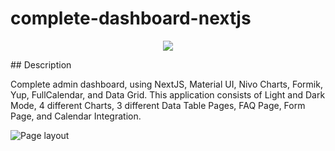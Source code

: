 # complete-dashboard-nextjs

<p align="center">
   <img src="http://img.shields.io/static/v1?label=STATUS&message=UNDER%20DEVELOPMENT&color=RED&style=for-the-badge" #vitrinedev/>
</p>

<p align="justify">
## Description

Complete admin dashboard, using NextJS, Material UI, Nivo Charts, Formik, Yup, FullCalendar, and Data Grid. This application consists of Light and Dark Mode, 4 different Charts, 3 different Data Table Pages, FAQ Page, Form Page, and Calendar Integration.

![Page layout](https://github.com/dexter2k8/admin-dashboard/blob/main/public/page.gif)

</p>
